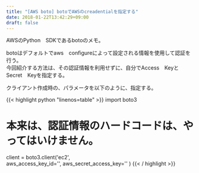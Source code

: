 ```yaml
---
title: "[AWS boto] botoでAWSのcreadentialを指定する"
date: 2018-01-22T13:42:29+09:00
draft: false
---
```


AWSのPython　SDKであるbotoのメモ。


botoはデフォルトでaws　configureによって設定される情報を使用して認証を行う。  
今回紹介する方法は、その認証情報を利用せずに、自分でAccess　KeyとSecret　Keyを指定する。

クライアント作成時の、パラメータを以下のように、指定する。

{{< highlight python "linenos=table" >}}
import boto3

# 本来は、認証情報のハードコードは、やってはいけません。
client = boto3.client('ec2',  
    aws_access_key_id='<Your Access Key>',
    aws_secret_access_key='<Your Secret Key>'
)
{{< / highlight >}}
